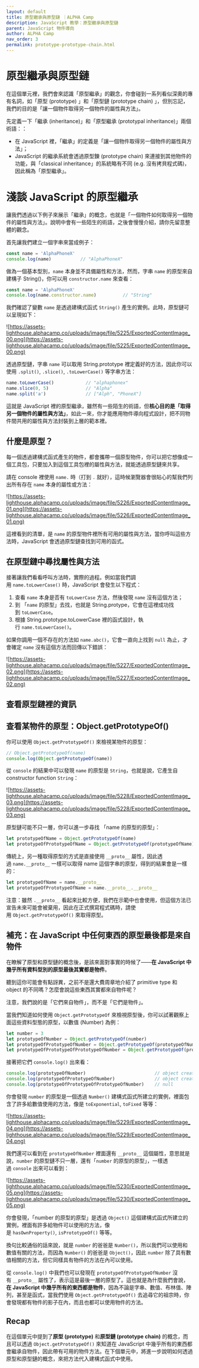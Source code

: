 ```yaml
---
layout: default
title: 原型繼承與原型鏈 ｜ALPHA Camp
description: JavaScript 教學：原型繼承與原型鏈
parent: JavaScript 物件導向
author: ALPHA Camp
nav_order: 3
permalink: prototype-prototype-chain.html
---
```

# 原型繼承與原型鏈

在這個單元裡，我們會來認識「原型繼承」的觀念，你會碰到一系列看似深奧的專有名詞，如「原型 (prototype) 」和「原型鏈 (prototype chain) 」，但別忘記，我們的目的是「讓一個物件取得另一個物件的屬性與方法」。

先定義一下「繼承 (inheritance)」和「原型繼承 (prototypal inheritance)」兩個術語：：

- 在 JavaScript 裡，「繼承」的定義是「讓一個物件取得另一個物件的屬性與方法」；
- JavaScript 的繼承系統會透過原型鍊 (prototype chain) 來連接到其他物件的功能，與「classical inheritance」的系統略有不同 (e.g. 沒有拷貝程式碼)，因此稱為「原型繼承」。

# 淺談 JavaScript 的原型繼𠄘

讓我們透過以下例子來展示「繼承」的概念，也就是「一個物件如何取得另一個物件的屬性與方法」。說明中會有一些陌生的術語，之後會慢慢介紹，請你先留意整體的觀念。

首先讓我們建立一個字串來當成例子：

```jsx
const name = 'AlphaPhoneX'
console.log(name)           // "AlphaPhoneX"
```

做為一個基本型別，`name` 本身並不具備屬性和方法，然而，字串 `name` 的原型來自建構子 String()，你可以用 `constructor.name` 來查看：

```jsx
const name = 'AlphaPhoneX'
console.log(name.constructor.name)          // "String"
```

我們確認了變數 `name` 是透過建構式函式 `String()` 產生的實例。此時，原型鏈可以呈現如下：

![https://assets-lighthouse.alphacamp.co/uploads/image/file/5225/ExportedContentImage_00.png](https://assets-lighthouse.alphacamp.co/uploads/image/file/5225/ExportedContentImage_00.png)

透過原型鏈，字串 `name` 可以取用 String.prototype 裡定義好的方法，因此你可以使用 `.split()`, `.slice()`, `.toLowerCase()` 等字串方法：

```jsx
name.toLowerCase()            // "alphaphonex"
name.slice(0, 5)              // "Alpha"
name.split('a')               // ["Alph", "PhoneX"]
```

這就是 JavaScript 裡的原型繼承，雖然有一些陌生的術語，但**核心目的是「取得另一個物件的屬性與方法」**，如此一來，你才能應用物件導向程式設計，把不同物件間共用的屬性與方法封裝到上層的範本裡。

## 什麼是原型？

每一個透過建構式函式產生的物件，都會攜帶一個原型物件，你可以把它想像成一個工具包，只要加入到這個工具包裡的屬性與方法，就能透過原型鏈來共享。

請在 console 裡使用 `name.` 時（打到 `.` 就好），這時候瀏覽器會很貼心的幫我們列出所有存在 `name` 本身的屬性或方法：

![https://assets-lighthouse.alphacamp.co/uploads/image/file/5226/ExportedContentImage_01.png](https://assets-lighthouse.alphacamp.co/uploads/image/file/5226/ExportedContentImage_01.png)

這裡看到的清單，是 `name` 的原型物件裡所有可用的屬性與方法，當你呼叫這些方法時，JavaScript 會透過原型鏈查找到可用的函式。

## 在原型鏈中尋找屬性與方法

接著讓我們看看呼叫方法時，實際的過程。例如當我們調用 `name.toLowerCase()` 時，JavaScript 會發生以下程式：

1. 查看 `name` 本身是否有 `toLowerCase` 方法，然後發現 `name` 沒有這個方法；
2. 到 「`name` 的原型」去找，也就是 String.protype，它會在這裡成功找到 `toLowerCase`。
3. 根據 String.prototype.toLowerCase 裡的函式設計，執行 `name.toLowerCase()`。

如果你調用一個不存在的方法如 `name.abc()`，它會一直向上找到 `null` 為止，才會確定 `name` 沒有這個方法而回傳以下錯誤：

![https://assets-lighthouse.alphacamp.co/uploads/image/file/5227/ExportedContentImage_02.png](https://assets-lighthouse.alphacamp.co/uploads/image/file/5227/ExportedContentImage_02.png)

## 查看原型鏈裡的資訊

## **查看某物件的原型：Object.getPrototypeOf()**

你可以使用 `Object.getPrototypeOf()` 來檢視某物件的原型：

```jsx
// Object.getPrototypeOf(name)
console.log(Object.getPrototypeOf(name))
```

從 `console` 的結果中可以發現 `name` 的原型是 `String`，也就是說，它產生自 constructor function `String`：

![https://assets-lighthouse.alphacamp.co/uploads/image/file/5228/ExportedContentImage_03.png](https://assets-lighthouse.alphacamp.co/uploads/image/file/5228/ExportedContentImage_03.png)

原型鏈可能不只一層，你可以進一步尋找 「name 的原型的原型」：

```jsx
let prototypeOfName = Object.getPrototypeOf(name)
let prototypeOfPrototypeOfName = Object.getPrototypeOf(prototypeOfName)
```

傳統上，另一種取得原型的方式是直接使用 `__proto__` 屬性，因此透過 `name.__proto__` 一樣可以取得 name 這個字串的原型，得到的結果會是一樣的：

```jsx
let prototypeOfName = name.__proto__
let prototypeOfPrototypeOfName = name.__proto__.__proto__
```

注意：雖然 `.__proto__` 看起來比較方便，我們在示範中也會使用，但這個方法已宣告未來可能會被棄用，因此在正式撰寫程式碼時，請使用 `Object.getPrototypeOf()` 來取得原型。

## 補充：在 JavaScript 中任何東西的原型最後都是來自物件

在瞭解了原型和原型鏈的概念後，是該來面對事實的時候了——**在 JavaScript 中幾乎所有資料型別的原型最後其實都是物件**。

聽到這你可能會有點訝異，之前不是還大費周章地介紹了 primitive type 和 object 的不同嗎？怎麼會說這些東西其實都來自物件呢？

注意，我們說的是「它們來自物件」，而不是「它們是物件」。

當我們知道如何使用 `Object.getPrototypeOf` 來檢視原型後，你可以試著觀察上面這些資料型態的原型，以數值 (Number) 為例：

```jsx
let number = 3
let prototypeOfNumber = Object.getPrototypeOf(number)
let prototypeOfPrototypeOfNumber = Object.getPrototypeOf(prototypeOfNumber)
let prototypeOfPrototypeOfPrototypeOfNumber = Object.getPrototypeOf(prototypeOfPrototypeOfNumber)
```

接著把它們 `console.log()` 出來看：

```jsx
console.log(prototypeOfNumber)                          // object created by Number()
console.log(prototypeOfPrototypeOfNumber)               // object created by Object()
console.log(prototypeOfPrototypeOfPrototypeOfNumber)    // null
```

你會發現 `number` 的原型是一個透過 `Number()` 建構式函式所建立的實例，裡面包含了許多給數值使用的方法，像是 `toExponential`, `toFixed` 等等：

![https://assets-lighthouse.alphacamp.co/uploads/image/file/5229/ExportedContentImage_04.png](https://assets-lighthouse.alphacamp.co/uploads/image/file/5229/ExportedContentImage_04.png)

我們還可以看到在 `prototypeOfNumber` 裡面還有 `__proto__` 這個屬性，意思就是說，`number` 的原型鏈不只一層，還有「`number` 的原型的原型」，一樣透過 `console` 出來可以看到：

![https://assets-lighthouse.alphacamp.co/uploads/image/file/5230/ExportedContentImage_05.png](https://assets-lighthouse.alphacamp.co/uploads/image/file/5230/ExportedContentImage_05.png)

你會發現，「number 的原型的原型」是透過 `Object()` 這個建構式函式所建立的實例，裡面有許多給物件可以使用的方法，像是 `hasOwnProperty()`, `isPrototypeOf()` 等等。

換句比較通俗的話來說，就是 `number` 的爸爸是 `Number()`，所以我們可以使用和數值有關的方法，而因為 `Number()` 的爸爸是 `Object()`，因此 `number` 除了具有數值相關的方法，但它同樣具有物件的方法在內可以使用。

從 `console.log()` 中我們也可以發現在 `prototypeOfPrototypeOfNumber` 沒有 `__proto__` 屬性了，表示這是最後一層的原型了。這也就是為什麼我們會說，**在 JavaScript 中幾乎所有的東西都是物件**，因為不論是字串、數值、布林值、陣列，甚至是函式，當我們使用 `Object.getPrototypeOf()` 去追尋它的祖宗時，你會發現都有物件的影子在內，而且也都可以使用物件的方法。

## Recap

在這個單元中提到了**原型 (prototype)** 和**原型鏈 (prototype chain)** 的概念，而且可以透過 `Object.getPrototypeOf()` 來知道在 JavaScript 中幾乎所有的東西都會繼承自物件，因此帶有可用的物件方法。在下個單元中，將進一步說明如何透過原型和原型鏈的概念，來把方法代入建構式函式中使用。
